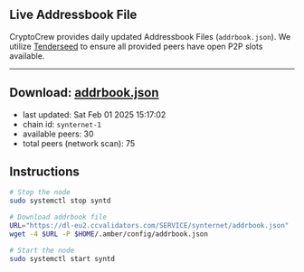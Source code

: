 ## Live Addressbook File

CryptoCrew provides daily updated Addressbook Files (`addrbook.json`). We utilize [Tenderseed](https://github.com/binaryholdings/tenderseed) to ensure all provided peers have open P2P slots available.

---
**Download: [addrbook.json](https://dl-eu2.ccvalidators.com/SERVICE/synternet/addrbook.json)**
---

- last updated: Sat Feb 01 2025 15:17:02
- chain id: `synternet-1`
- available peers: 30
- total peers (network scan): 75

## Instructions
```sh
# Stop the node
sudo systemctl stop syntd

# Download addrbook file
URL="https://dl-eu2.ccvalidators.com/SERVICE/synternet/addrbook.json"
wget -4 $URL -P $HOME/.amber/config/addrbook.json

# Start the node
sudo systemctl start syntd
```
